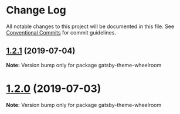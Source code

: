 # Change Log

All notable changes to this project will be documented in this file.
See [Conventional Commits](https://conventionalcommits.org) for commit guidelines.

## [1.2.1](https://github.com/jaccomeijer/wheelroom/compare/gatsby-theme-wheelroom@1.2.0...gatsby-theme-wheelroom@1.2.1) (2019-07-04)

**Note:** Version bump only for package gatsby-theme-wheelroom





# [1.2.0](https://github.com/jaccomeijer/wheelroom/compare/gatsby-theme-wheelroom@1.1.21...gatsby-theme-wheelroom@1.2.0) (2019-07-03)

**Note:** Version bump only for package gatsby-theme-wheelroom
